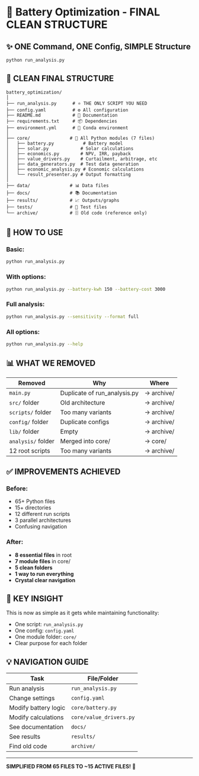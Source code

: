 # 🔋 Battery Optimization - FINAL CLEAN STRUCTURE

## ✨ ONE Command, ONE Config, SIMPLE Structure

```bash
python run_analysis.py
```

## 📁 CLEAN FINAL STRUCTURE

```
battery_optimization/
│
├── run_analysis.py      # ⭐ THE ONLY SCRIPT YOU NEED
├── config.yaml          # ⚙️ All configuration
├── README.md            # 📖 Documentation
├── requirements.txt     # 📦 Dependencies
├── environment.yml      # 🐍 Conda environment
│
├── core/               # 🧠 All Python modules (7 files)
│   ├── battery.py           # Battery model
│   ├── solar.py            # Solar calculations
│   ├── economics.py        # NPV, IRR, payback
│   ├── value_drivers.py    # Curtailment, arbitrage, etc
│   ├── data_generators.py  # Test data generation
│   ├── economic_analysis.py # Economic calculations
│   └── result_presenter.py # Output formatting
│
├── data/               # 📊 Data files
├── docs/               # 📚 Documentation
├── results/            # 📈 Outputs/graphs
├── tests/              # 🧪 Test files
└── archive/            # 🗄️ Old code (reference only)
```

## 🚀 HOW TO USE

### Basic:
```bash
python run_analysis.py
```

### With options:
```bash
python run_analysis.py --battery-kwh 150 --battery-cost 3000
```

### Full analysis:
```bash
python run_analysis.py --sensitivity --format full
```

### All options:
```bash
python run_analysis.py --help
```

## 📊 WHAT WE REMOVED

| Removed | Why | Where |
|---------|-----|-------|
| `main.py` | Duplicate of run_analysis.py | → archive/ |
| `src/` folder | Old architecture | → archive/ |
| `scripts/` folder | Too many variants | → archive/ |
| `config/` folder | Duplicate configs | → archive/ |
| `lib/` folder | Empty | → archive/ |
| `analysis/` folder | Merged into core/ | → core/ |
| 12 root scripts | Too many variants | → archive/ |

## ✅ IMPROVEMENTS ACHIEVED

### Before:
- 65+ Python files
- 15+ directories
- 12 different run scripts
- 3 parallel architectures
- Confusing navigation

### After:
- **8 essential files** in root
- **7 module files** in core/
- **5 clean folders**
- **1 way to run everything**
- **Crystal clear navigation**

## 🎯 KEY INSIGHT

This is now as simple as it gets while maintaining functionality:
- One script: `run_analysis.py`
- One config: `config.yaml`
- One module folder: `core/`
- Clear purpose for each folder

## 💡 NAVIGATION GUIDE

| Task | File/Folder |
|------|------------|
| Run analysis | `run_analysis.py` |
| Change settings | `config.yaml` |
| Modify battery logic | `core/battery.py` |
| Modify calculations | `core/value_drivers.py` |
| See documentation | `docs/` |
| See results | `results/` |
| Find old code | `archive/` |

---

**SIMPLIFIED FROM 65 FILES TO ~15 ACTIVE FILES!** 🎉